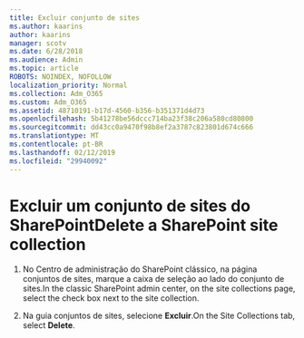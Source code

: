```yaml
---
title: Excluir conjunto de sites
ms.author: kaarins
author: kaarins
manager: scotv
ms.date: 6/28/2018
ms.audience: Admin
ms.topic: article
ROBOTS: NOINDEX, NOFOLLOW
localization_priority: Normal
ms.collection: Adm_O365
ms.custom: Adm_O365
ms.assetid: 48710191-b17d-4560-b356-b351371d4d73
ms.openlocfilehash: 5b41278be56dccc714ba23f38c206a580cd80800
ms.sourcegitcommit: dd43cc0a9470f98b8ef2a3787c823801d674c666
ms.translationtype: MT
ms.contentlocale: pt-BR
ms.lasthandoff: 02/12/2019
ms.locfileid: "29940092"
---
```

# <a name="delete-a-sharepoint-site-collection"></a><span data-ttu-id="a9ceb-102">Excluir um conjunto de sites do SharePoint</span><span class="sxs-lookup"><span data-stu-id="a9ceb-102">Delete a SharePoint site collection</span></span>

1. <span data-ttu-id="a9ceb-103">No Centro de administração do SharePoint clássico, na página conjuntos de sites, marque a caixa de seleção ao lado do conjunto de sites.</span><span class="sxs-lookup"><span data-stu-id="a9ceb-103">In the classic SharePoint admin center, on the site collections page, select the check box next to the site collection.</span></span>
    
2. <span data-ttu-id="a9ceb-104">Na guia conjuntos de sites, selecione **Excluir**.</span><span class="sxs-lookup"><span data-stu-id="a9ceb-104">On the Site Collections tab, select **Delete**.</span></span>
    

